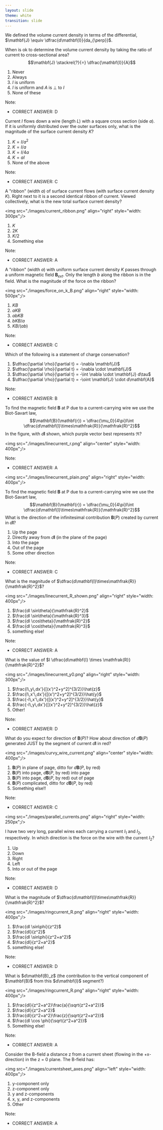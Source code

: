 ```yaml
---
layout: slide
theme: white
transition: slide
---
```


<section data-markdown>

We defined the volume current density in terms of the differential, $\mathbf{J} \equiv \dfrac{d\mathbf{I}}{da_{\perp}}$.

When is ok to determine the volume current density by taking the ratio of current to cross-sectional area?
$$\mathbf{J} \stackrel{?}{=} \dfrac{\mathbf{I}}{A}$$

1. Never
2. Always
3. $I$ is uniform
4. $I$ is uniform and $A$ is $\perp$ to $I$
5. None of these

Note:
* CORRECT ANSWER: D

</section>

<section data-markdown>

Current $I$ flows down a wire (length $L$) with a square cross section (side $a$). If it is uniformly distributed over the outer surfaces only, what is the magnitude of the surface current density $K$?

1. $K = I/a^2$
2. $K = I/a$
3. $K = I/4a$
4. $K = aI$
5. None of the above

Note:
* CORRECT ANSWER: C

</section>

<section data-markdown>

A "ribbon" (width $a$) of surface current flows (with surface current density $K$). Right next to it is a second identical ribbon of current. Viewed collectively, what is the new total surface current density?

<img src="./images/current_ribbon.png" align="right" style="width: 300px";/>


1. $K$
2. $2K$
3. $K/2$
4. Something else

Note:
* CORRECT ANSWER: A

</section>

<section data-markdown>


A "ribbon" (width $a$) with uniform surface current density $K$ passes through a uniform magnetic field $\mathbf{B}_{ext}$. Only the length $b$ along the ribbon is in the field. What is the magnitude of the force on the ribbon?

<img src="./images/force_on_k_B.png" align="right" style="width: 500px";/>


1. $KB$
2. $aKB$
3. $abKB$
4. $bKB/a$
5. $KB/(ab)$

Note:
* CORRECT ANSWER: C

</section>

<section data-markdown>

Which of the following is a statement of charge conservation?

1. $\dfrac{\partial \rho}{\partial t} = -\nabla \mathbf{J}$
2. $\dfrac{\partial \rho}{\partial t} = -\nabla \cdot \mathbf{J}$
3. $\dfrac{\partial \rho}{\partial t} = -\int \nabla \cdot \mathbf{J} d\tau$
4. $\dfrac{\partial \rho}{\partial t} = -\oint \mathbf{J} \cdot d\mathbf{A}$

Note:
* CORRECT ANSWER: B

</section>

<section data-markdown>

To find the magnetic field $\mathbf{B}$ at P due to a current-carrying wire we use the Biot-Savart law,  
$$\mathbf{B}(\mathbf{r})  = \dfrac{\mu_0}{4\pi}I\int \dfrac{d\mathbf{l}\times\mathfrak{R}}{\mathfrak{R}^2}$$
In the figure, with $d\mathbf{l}$ shown, which purple vector best represents $\mathfrak{R}$?

<img src="./images/linecurrent_r.png" align="center" style="width: 400px";/>

Note:
* CORRECT ANSWER: A

</section>

<section data-markdown>

<img src="./images/linecurrent_plain.png" align="right" style="width: 400px";/>

To find the magnetic field $\mathbf{B}$ at P due to a current-carrying wire we use the Biot-Savart law,  
$$\mathbf{B}(\mathbf{r})  = \dfrac{\mu_0}{4\pi}I\int \dfrac{d\mathbf{l}\times\mathfrak{R}}{\mathfrak{R}^2}$$
What is the direction of the infinitesimal contribution $\mathbf{B}(P)$ created by current in $d\mathbf{l}$?

1. Up the page
2. Directly away from $d\mathbf{l}$ (in the plane of the page)
3. Into the page
4. Out of the page
5. Some other direction

Note:
* CORRECT ANSWER: C

</section>

<section data-markdown>

What is the magnitude of $\dfrac{d\mathbf{l}\times\mathfrak{R}}{\mathfrak{R}^2}$?

<img src="./images/linecurrent_R_shown.png" align="right" style="width: 400px";/>


1. $\frac{dl \sin\theta}{\mathfrak{R}^2}$
2. $\frac{dl \sin\theta}{\mathfrak{R}^3}$
3. $\frac{dl \cos\theta}{\mathfrak{R}^2}$
4. $\frac{dl \cos\theta}{\mathfrak{R}^3}$
5. something else!

Note:
* CORRECT ANSWER: A

</section>

<section data-markdown>

What is the value of $I \dfrac{d\mathbf{l} \times \mathfrak{R}}{\mathfrak{R}^2}$?

<img src="./images/linecurrent_y0.png" align="right" style="width: 300px";/>


1. $\frac{I\,y\,dx'}{[(x')^2+y^2]^{3/2}}\hat{z}$
2. $\frac{I\,x'\,dx'}{[(x')^2+y^2]^{3/2}}\hat{y}$
3. $\frac{-I\,x'\,dx'}{[(x')^2+y^2]^{3/2}}\hat{y}$
4. $\frac{-I\,y\,dx'}{[(x')^2+y^2]^{3/2}}\hat{z}$
5. Other!

Note:
* CORRECT ANSWER: D

</section>

<section data-markdown>

What do you expect for direction of $\mathbf{B}(P)$? How about direction of $d\mathbf{B}(P)$ generated JUST by the segment of current $d\mathbf{l}$ in red?

<img src="./images/curvy_wire_current.png" align="center" style="width: 400px";/>

1. $\mathbf{B}(P)$ in plane of page,  ditto for $d\mathbf{B}(P$, by red$)$
2. $\mathbf{B}(P)$ into page,  $d\mathbf{B}(P$, by red$)$ into page
3. $\mathbf{B}(P)$ into page,  $d\mathbf{B}(P$, by red$)$ out of page
4. $\mathbf{B}(P)$ complicated, ditto for $d\mathbf{B}(P$, by red$)$
5. Something else!!


Note:
* CORRECT ANSWER: C
</section>

<section data-markdown>

<img src="./images/parallel_currents.png" align="right" style="width: 250px";/>

I have two very long, parallel wires each carrying a current $I_1$ and $I_2$, respectively.  In which direction is the force on the wire with the current $I_2$?

 1. Up
 2. Down
 3. Right
 4. Left
 5. Into or out of the page

 Note:
 * CORRECT ANSWER: D

</section>

<section data-markdown>

What is the magnitude of $\dfrac{d\mathbf{l}\times\mathfrak{R}}{\mathfrak{R}^2}$?

<img src="./images/ringcurrent_R.png" align="right" style="width: 400px";/>


1. $\frac{dl \sin\phi}{z^2}$
2. $\frac{dl}{z^2}$
3. $\frac{dl \sin\phi}{z^2+a^2}$
4. $\frac{dl}{z^2+a^2}$
5. something else!

Note:
* CORRECT ANSWER: D

</section>

<section data-markdown>
What is $d\mathbf{B}_z$ (the contribution to the vertical component of $\mathbf{B}$ from this $d\mathbf{l}$ segment?)

<img src="./images/ringcurrent_R.png" align="right" style="width: 400px";/>

1. $\frac{dl}{z^2+a^2}\frac{a}{\sqrt{z^2+a^2}}$
1. $\frac{dl}{z^2+a^2}$
1. $\frac{dl}{z^2+a^2}\frac{z}{\sqrt{z^2+a^2}}$
1. $\frac{dl \cos \phi}{\sqrt{z^2+a^2}}$
5. Something else!

Note:
* CORRECT ANSWER: A

</section>

<section data-markdown>

Consider the B-field a distance z from a current sheet (flowing in the +x-direction) in the z = 0 plane. The B-field has:

<img src="./images/currentsheet_axes.png" align="left" style="width: 400px";/>

1. y-component only
2. z-component only
3. y and z-components
4. x, y, and z-components
5. Other

Note:
* CORRECT ANSWER: A

</section>
